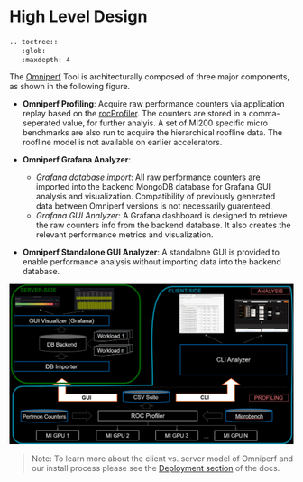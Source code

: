# High Level Design

```eval_rst
.. toctree::
   :glob:
   :maxdepth: 4
```

The [Omniperf](https://github.com/AMDResearch/omniperf) Tool is architecturally composed of three major components, as shown in the following figure.

- **Omniperf Profiling**: Acquire raw performance counters via application replay based on the [rocProfiler](https://rocm.docs.amd.com/projects/rocprofiler/en/latest/rocprof.html).  The counters are stored in a comma-seperated value, for further analyis. A set of MI200 specific micro benchmarks are also run to acquire the hierarchical roofline data. The roofline model is not available on earlier accelerators.

- **Omniperf Grafana Analyzer**: 
  - *Grafana database import*: All raw performance counters are imported into the backend MongoDB database for Grafana GUI analysis and visualization. Compatibility of previously generated data between Omniperf versions is not necessarily guarenteed.
  - *Grafana GUI Analyzer*: A Grafana dashboard is designed to retrieve the raw counters info from the backend database. It also creates the relevant performance metrics and visualization.
- **Omniperf Standalone GUI Analyzer**: A standalone GUI is provided to enable performance analysis without importing data into the backend database.

![Omniperf Architectual Diagram](images/omniperf_server_vs_client_install.png)

> Note: To learn more about the client vs. server model of Omniperf and our install process please see the [Deployment section](./installation.md) of the docs.

